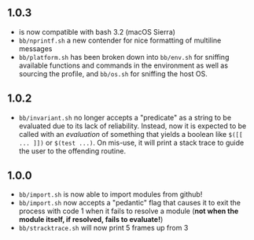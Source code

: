 ## 1.0.3

- is now compatible with bash 3.2 (macOS Sierra)
- `bb/nprintf.sh` a new contender for nice formatting of multiline messages
- `bb/platform.sh` has been broken down into `bb/env.sh` for sniffing available
  functions and commands in the environment as well as sourcing the profile,
  and `bb/os.sh` for sniffing the host OS.

## 1.0.2

- `bb/invariant.sh` no longer accepts a "predicate" as a string to be evaluated
  due to its lack of reliability. Instead, now it is expected to be called with
  an _evaluation_ of something that yields a boolean like `$([[ ... ]])` or
  `$(test ...)`. On mis-use, it will print a stack trace to guide the user to
  the offending routine.

## 1.0.0

- `bb/import.sh` is now able to import modules from github!
- `bb/import.sh` now accepts a "pedantic" flag that causes it to exit the
  process with code 1 when it fails to resolve a module (**not when the module
  itself, if resolved, fails to evaluate!**)
- `bb/stracktrace.sh` will now print 5 frames up from 3